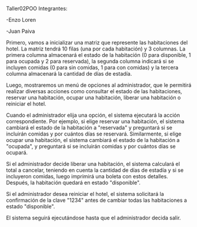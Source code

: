 Taller02POO
Integrantes:

-Enzo Loren

-Juan Paiva

Primero, vamos a inicializar una matriz que represente las habitaciones del hotel. La matriz tendrá 10 filas (una por cada habitación) y 3 columnas. La primera columna almacenará el estado de la habitación (0 para disponible, 1 para ocupada y 2 para reservada), la segunda columna indicará si se incluyen comidas (0 para sin comidas, 1 para con comidas) y la tercera columna almacenará la cantidad de días de estadía.

Luego, mostraremos un menú de opciones al administrador, que le permitirá realizar diversas acciones como consultar el estado de las habitaciones, reservar una habitación, ocupar una habitación, liberar una habitación o reiniciar el hotel.

Cuando el administrador elija una opción, el sistema ejecutará la acción correspondiente. Por ejemplo, si elige reservar una habitación, el sistema cambiará el estado de la habitación a "reservada" y preguntará si se incluirán comidas y por cuántos días se reservará. Similarmente, si elige ocupar una habitación, el sistema cambiará el estado de la habitación a "ocupada", y preguntará si se incluirán comidas y por cuántos días se ocupará.

Si el administrador decide liberar una habitación, el sistema calculará el total a cancelar, teniendo en cuenta la cantidad de días de estadía y si se incluyeron comidas, luego imprimirá una boleta con estos detalles. Después, la habitación quedará en estado "disponible".

Si el administrador desea reiniciar el hotel, el sistema solicitará la confirmación de la clave "1234" antes de cambiar todas las habitaciones a estado "disponible".

El sistema seguirá ejecutándose hasta que el administrador decida salir.
